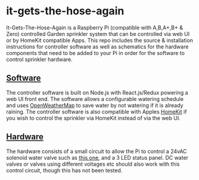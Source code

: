 # it-gets-the-hose-again
It-Gets-The-Hose-Again is a Raspberry Pi (compatible with A,B,A+,B+ & Zero) controlled Garden sprinkler system that can be controlled via web UI or by HomeKit compatible Apps. This repo includes the source & installation instructions for controller software as well as schematics for the hardware components that need to be added to your Pi in order for the software to control sprinkler hardware.

[Software](web/README.md)
-------------------------
The controller software is built on Node.js with React.js/Redux powering a web UI front end. The software allows a configurable watering schedule and uses [OpenWeatherMap](http://openweathermap.org) to save water by not watering if it is already raining. The controller software is also compatible with Apples [HomeKit](http://www.apple.com/ios/homekit) if you wish to control the sprinkler via HomeKit instead of via the web UI.

[Hardware](hardware/README.md)
------------------------------
The hardware consists of a small circuit to allow the Pi to control a 24vAC solenoid water valve such as [this one](http://www.amazon.com/gp/product/B00002N8NV), and a 3 LED status panel. DC water valves or valves using different voltages etc should also work with this control circuit, though this has not been tested.
